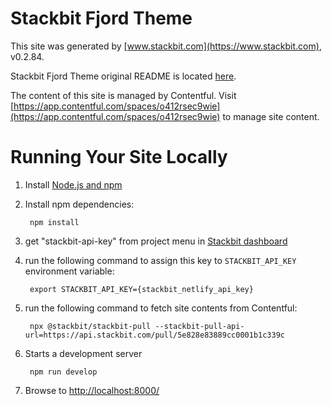 # Stackbit Fjord Theme

This site was generated by [www.stackbit.com](https://www.stackbit.com), v0.2.84.

Stackbit Fjord Theme original README is located [here](./README.theme.md).

The content of this site is managed by Contentful. Visit [https://app.contentful.com/spaces/o412rsec9wie](https://app.contentful.com/spaces/o412rsec9wie) to manage site content.

# Running Your Site Locally

1. Install [Node.js and npm](https://nodejs.org/en/)

1. Install npm dependencies:

        npm install

1. get "stackbit-api-key" from project menu in [Stackbit dashboard](https://app.stackbit.com/dashboard)

1. run the following command to assign this key to `STACKBIT_API_KEY` environment variable:

        export STACKBIT_API_KEY={stackbit_netlify_api_key}

1. run the following command to fetch site contents from Contentful:

        npx @stackbit/stackbit-pull --stackbit-pull-api-url=https://api.stackbit.com/pull/5e828e83889cc0001b1c339c

1. Starts a development server

        npm run develop

1. Browse to [http://localhost:8000/](http://localhost:8000/)
